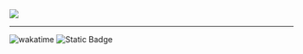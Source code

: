 <img src="https://i.imgur.com/Ra935r1.png"/>

---

![wakatime](https://wakatime.com/badge/github/eliamd/42_Philosophers.svg)
![Static Badge](https://img.shields.io/badge/%E2%9C%85%20Succes%2C%20100%2F100%20-%201?style=flat&label=42%20Grade)
